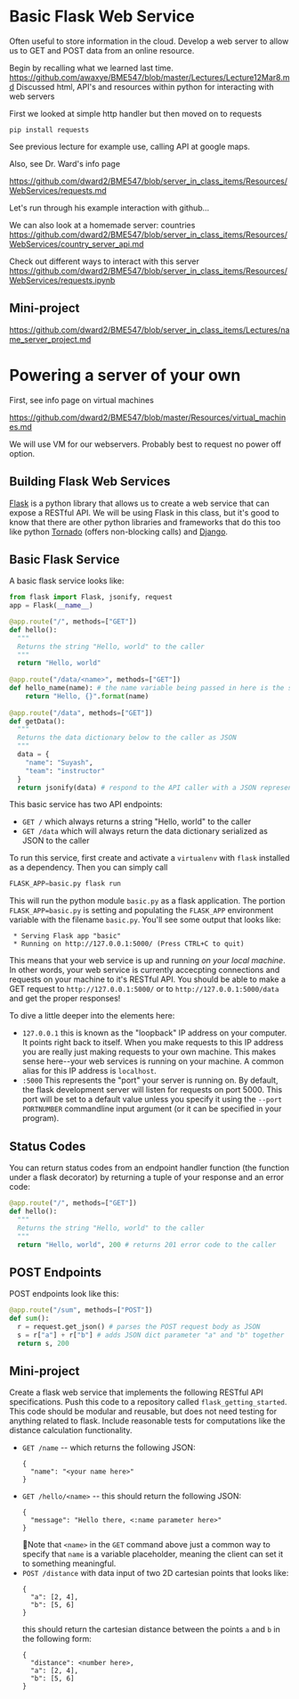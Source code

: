 # Basic Flask Web Service

Often useful to store information in the cloud.
Develop a web server to allow us to GET and POST data from an online resource.

Begin by recalling what we learned last time.
https://github.com/awaxye/BME547/blob/master/Lectures/Lecture12Mar8.md
Discussed html, API's and resources within python for interacting with web servers

First we looked at simple http handler but then moved on to requests

```
pip install requests
```

See previous lecture for example use, calling API at google maps.

Also, see Dr. Ward's info page 

https://github.com/dward2/BME547/blob/server_in_class_items/Resources/WebServices/requests.md

Let's run through his example interaction with github...

We can also look at a homemade server:  countries
https://github.com/dward2/BME547/blob/server_in_class_items/Resources/WebServices/country_server_api.md

Check out different ways to interact with this server
https://github.com/dward2/BME547/blob/server_in_class_items/Resources/WebServices/requests.ipynb

## Mini-project
https://github.com/dward2/BME547/blob/server_in_class_items/Lectures/name_server_project.md


# Powering a server of your own
First, see info page on virtual machines

https://github.com/dward2/BME547/blob/master/Resources/virtual_machines.md

We will use VM for our webservers.  Probably best to request no power off option.


## Building Flask Web Services

[Flask](http://flask.pocoo.org/) is a python library that allows us to create a web service that can expose a RESTful API. We will be using Flask in this class, but it's good to know that there are other python libraries and frameworks that do this too like python [Tornado](http://www.tornadoweb.org/en/stable/) (offers non-blocking calls) and [Django](https://www.djangoproject.com/). 

## Basic Flask Service
A basic flask service looks like:
```py
from flask import Flask, jsonify, request
app = Flask(__name__)

@app.route("/", methods=["GET"])
def hello():
  """
  Returns the string "Hello, world" to the caller
  """
  return "Hello, world"
  
@app.route("/data/<name>", methods=["GET"])
def hello_name(name): # the name variable being passed in here is the string that the client puts in the <name> part of the url
    return "Hello, {}".format(name)
  
@app.route("/data", methods=["GET"])
def getData():
  """
  Returns the data dictionary below to the caller as JSON
  """
  data = {
    "name": "Suyash",
    "team": "instructor"
  }
  return jsonify(data) # respond to the API caller with a JSON representation of data. jsonify is important, as it sets response headers that indicate the respose is in JSON as well

```

This basic service has two API endpoints:
* `GET /` which always returns a string "Hello, world" to the caller
* `GET /data` which will always return the data dictionary serialized as JSON to the caller

To run this service, first create and activate a `virtualenv` with `flask` installed as a dependency. Then you can simply call
```py
FLASK_APP=basic.py flask run
```
This will run the python module `basic.py` as a flask application. The portion `FLASK_APP=basic.py` is setting and populating the `FLASK_APP` environment variable with the filename `basic.py`. You'll see some output that looks like:
```
 * Serving Flask app "basic"
 * Running on http://127.0.0.1:5000/ (Press CTRL+C to quit)
```

This means that your web service is up and running _on your local machine_. In other words, your web service is currently accecpting connections and requests on your machine to it's RESTful API. You should be able to make a GET request to `http://127.0.0.1:5000/` or to `http://127.0.0.1:5000/data` and get the proper responses! 

To dive a little deeper into the elements here:
* `127.0.0.1` this is known as the "loopback" IP address on your computer. It points right back to itself. When you make requests to this IP address you are really just making requests to your own machine. This makes sense here--your web services is running on your machine.  A common alias for this IP address is `localhost`.
* `:5000` This represents the "port" your server is running on. By default, the flask development server will listen for requests on port 5000.  This port will be set to a default value unless you specify it using the `--port PORTNUMBER` commandline input argument (or it can be specified in your program).

## Status Codes
You can return status codes from an endpoint handler function (the function under a flask decorator) by returning a tuple of your response and an error code:
```py
@app.route("/", methods=["GET"])
def hello():
  """
  Returns the string "Hello, world" to the caller
  """
  return "Hello, world", 200 # returns 201 error code to the caller
```
## POST Endpoints
POST endpoints look like this:
```py
@app.route("/sum", methods=["POST"])
def sum():
  r = request.get_json() # parses the POST request body as JSON
  s = r["a"] + r["b"] # adds JSON dict parameter "a" and "b" together
  return s, 200
```

## Mini-project
Create a flask web service that implements the following RESTful API specifications. Push this code to a repository called `flask_getting_started`. This code should be modular and reusable, but does not need testing for anything related to flask. Include reasonable tests for computations like the distance calculation functionality.  
* `GET /name` -- which returns the following JSON:
  ```
  {
    "name": "<your name here>"
  }
  ```
* `GET /hello/<name>` -- this should return the following JSON:
  ```
  {
    "message": "Hello there, <:name parameter here>"
  }
  ```
  :eyes:Note that `<name>` in the `GET` command above just a common way to
  specify that `name` is a variable placeholder, meaning the client can set it to something meaningful. 
* `POST /distance` with data input of two 2D cartesian points that looks like:
  ```
  {
    "a": [2, 4],
    "b": [5, 6]
  }
  ```
  this should return the cartesian distance between the points `a` and `b` in the following form:
  ```
  {
    "distance": <number here>,
    "a": [2, 4],
    "b": [5, 6]
  }
  ```


